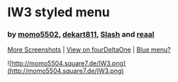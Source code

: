 # IW3 styled menu #
### by <a href='http://fourdeltaone.net/forum/memberlist.php?mode=viewprofile&u=1473'>momo5502</a>, <a href='http://fourdeltaone.net/forum/memberlist.php?mode=viewprofile&u=86'>dekart811</a>, <a href='http://fourdeltaone.net/forum/memberlist.php?mode=viewprofile&u=303'>Slash</a> and <a href='http://fourdeltaone.net/forum/memberlist.php?mode=viewprofile&u=6046'>reaal</a> ###

<a href='https://code.google.com/p/mw2-cod4-menu/wiki/Screenshots'>More Screenshots</a> | <a href='http://fourdeltaone.net/forum/viewtopic.php?f=17&t=13276&p=100076#p100076'>View on fourDeltaOne</a> | <a href='https://code.google.com/p/mw2-cod4-menu/wiki/Bluemenu_Tut'>Blue menu?</a>

![http://momo5504.square7.de/IW3.png](http://momo5504.square7.de/IW3.png)